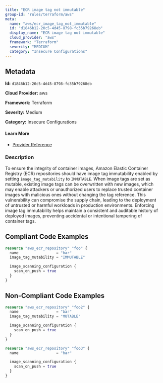 ```yaml
---
title: "ECR image tag not immutable"
group-id: "rules/terraform/aws"
meta:
  name: "aws/ecr_image_tag_not_immutable"
  id: "d1846b12-20c5-4d45-8798-fc35b79268eb"
  display_name: "ECR image tag not immutable"
  cloud_provider: "aws"
  framework: "Terraform"
  severity: "MEDIUM"
  category: "Insecure Configurations"
---
```

## Metadata

**Id:** `d1846b12-20c5-4d45-8798-fc35b79268eb`

**Cloud Provider:** aws

**Framework:** Terraform

**Severity:** Medium

**Category:** Insecure Configurations

#### Learn More

 - [Provider Reference](https://registry.terraform.io/providers/hashicorp/aws/latest/docs/resources/ecr_repository)

### Description

 To ensure the integrity of container images, Amazon Elastic Container Registry (ECR) repositories should have image tag immutability enabled by setting `image_tag_mutability` to `IMMUTABLE`. When image tags are set as mutable, existing image tags can be overwritten with new images, which may enable attackers or unauthorized users to replace trusted container images with malicious ones without changing the tag reference. This vulnerability can compromise the supply chain, leading to the deployment of untrusted or harmful workloads in production environments. Enforcing image tag immutability helps maintain a consistent and auditable history of deployed images, preventing accidental or intentional tampering of container tags.


## Compliant Code Examples
```terraform
resource "aws_ecr_repository" "foo" {
  name                 = "bar"
  image_tag_mutability = "IMMUTABLE"

  image_scanning_configuration {
    scan_on_push = true
  }
}

```
## Non-Compliant Code Examples
```terraform
resource "aws_ecr_repository" "foo2" {
  name                 = "bar"
  image_tag_mutability = "MUTABLE"

  image_scanning_configuration {
    scan_on_push = true
  }
}

resource "aws_ecr_repository" "foo3" {
  name                 = "bar"

  image_scanning_configuration {
    scan_on_push = true
  }
}

```